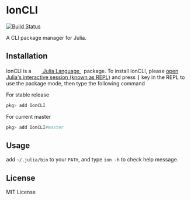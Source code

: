 # IonCLI

[![Build Status](https://travis-ci.com/Roger-luo/IonCLI.jl.svg?branch=master)](https://travis-ci.com/Roger-luo/IonCLI.jl)

A CLI package manager for Julia.

## Installation

<p>
IonCLI is a &nbsp;
    <a href="https://julialang.org">
        <img src="https://julialang.org/favicon.ico" width="16em">
        Julia Language
    </a>
    &nbsp; package. To install IonCLI,
    please <a href="https://docs.julialang.org/en/v1/manual/getting-started/">open
    Julia's interactive session (known as REPL)</a> and press <kbd>]</kbd> key in the REPL to use the package mode, then type the following command
</p>

For stable release

```julia
pkg> add IonCLI
```

For current master

```julia
pkg> add IonCLI#master
```

## Usage

add `~/.julia/bin` to your `PATH`, and type `ion -h` to check help message.

## License

MIT License
